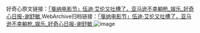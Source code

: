 好奇心原文链接：[「戛纳电影节」伍迪·艾伦又吐槽了，亚马逊不幸躺枪_娱乐_好奇心日报-谢舒敏 ](https://www.qdaily.com/articles/9661.html)
WebArchive归档链接：[「戛纳电影节」伍迪·艾伦又吐槽了，亚马逊不幸躺枪_娱乐_好奇心日报-谢舒敏 ](http://web.archive.org/web/20190623154718/https://www.qdaily.com/articles/9661.html)
![image](http://ww3.sinaimg.cn/large/007d5XDply1g3vg3onp4ij30u03hz7wh)